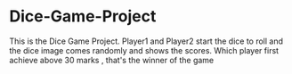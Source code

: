 # Dice-Game-Project
This is the Dice Game Project. Player1 and Player2 start the dice to roll and the dice image comes randomly and shows the scores. Which player first achieve above 30 marks , that's the winner of the game
